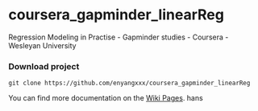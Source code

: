# coursera_gapminder_linearReg
Regression Modeling in Practise - Gapminder studies - Coursera - Wesleyan University

### Download project 
```
git clone https://github.com/enyangxxx/coursera_gapminder_linearReg
```

You can find more documentation on the [Wiki Pages](https://github.com/enyangxxx/coursera_gapminder_linearReg/wiki/).
hans

